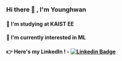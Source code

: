 ### Hi there 👋 , I'm Younghwan
#### 🏫 I'm studying at KAIST EE
#### 🌱 I'm currently interested in ML
#### 👉 Here's my LinkedIn ! - [![Linkedin Badge](https://img.shields.io/badge/-LinkedIn-blue?style=flat-square&logo=Linkedin&logoColor=white&link=https://www.linkedin.com/in/younghwan0120/)](https://www.linkedin.com/in/younghwan0120/)
<!--
**trytoYH/trytoYH** is a ✨ _special_ ✨ repository because its `README.md` (this file) appears on your GitHub profile.

Here are some ideas to get you started:

- 🔭 I’m currently working on ...
- 🌱 I’m currently learning ...
- 👯 I’m looking to collaborate on ...
- 🤔 I’m looking for help with ...
- 💬 Ask me about ...
- 📫 How to reach me: ...
- 😄 Pronouns: ...
- ⚡ Fun fact: ...
-->
